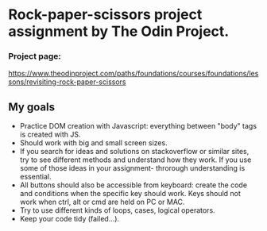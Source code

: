 # Rock-paper-scissors project assignment by The Odin Project.

### Project page:

https://www.theodinproject.com/paths/foundations/courses/foundations/lessons/revisiting-rock-paper-scissors

## My goals

- Practice DOM creation with Javascript: everything between "body" tags is created with JS.
- Should work with big and small screen sizes.
- If you search for ideas and solutions on stackoverflow or similar sites, try to see different methods and understand how they work. If you use some of those ideas in your assignment- throrough understanding is essential.
- All buttons should also be accessible from keyboard: create the code and conditions when the specific key should work. Keys should not work when ctrl, alt or cmd are held on PC or MAC.
- Try to use different kinds of loops, cases, logical operators.
- Keep your code tidy (failed...).
